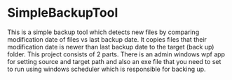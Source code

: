 # SimpleBackupTool
This is a simple backup tool which detects new files by comparing modification date of files vs last backup date. It copies files that their modification date is newer than last backup date to the target (back up) folder. This project consists of 2 parts. There is an admin windows wpf app for setting source and target path and also an exe file that you need to set to run using windows scheduler which is responsible for backing up.
